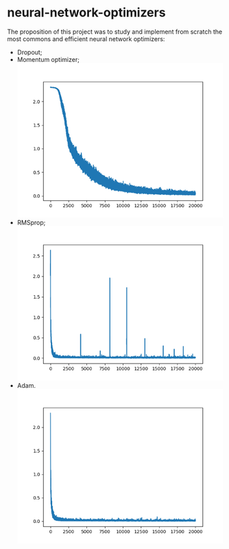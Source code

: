 # neural-network-optimizers
The proposition of this project was to study and implement from scratch the most commons and efficient neural network optimizers:
 - Dropout;
 - Momentum optimizer;<br/>
![Cost function](https://github.com/glucard/neural-network-optimizers/blob/main/src/predictions_mini_batch_momentum_optimizer/_cost_function_graph_0.0024936141180071604.png)
 - RMSprop;<br/>
![Cost function](https://github.com/glucard/neural-network-optimizers/blob/main/src/predictions_mini_batch_RMSprop/_cost_function_graph_0.0001370692396139821.png)
 - Adam.<br/>
![Cost function](https://github.com/glucard/neural-network-optimizers/blob/main/src/predictions_mini_batch_AdamOpitimizer/_cost_function_graph_0.00012881034701785337.png)
